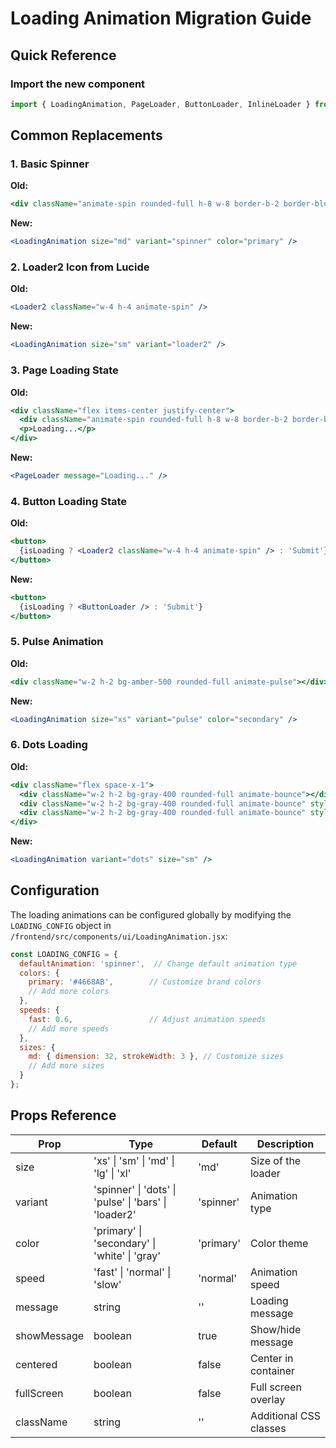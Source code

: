 # Loading Animation Migration Guide

## Quick Reference

### Import the new component
```jsx
import { LoadingAnimation, PageLoader, ButtonLoader, InlineLoader } from '@/components/ui/LoadingAnimation';
```

## Common Replacements

### 1. Basic Spinner
**Old:**
```jsx
<div className="animate-spin rounded-full h-8 w-8 border-b-2 border-blue-600"></div>
```

**New:**
```jsx
<LoadingAnimation size="md" variant="spinner" color="primary" />
```

### 2. Loader2 Icon from Lucide
**Old:**
```jsx
<Loader2 className="w-4 h-4 animate-spin" />
```

**New:**
```jsx
<LoadingAnimation size="sm" variant="loader2" />
```

### 3. Page Loading State
**Old:**
```jsx
<div className="flex items-center justify-center">
  <div className="animate-spin rounded-full h-8 w-8 border-b-2 border-blue-600"></div>
  <p>Loading...</p>
</div>
```

**New:**
```jsx
<PageLoader message="Loading..." />
```

### 4. Button Loading State
**Old:**
```jsx
<button>
  {isLoading ? <Loader2 className="w-4 h-4 animate-spin" /> : 'Submit'}
</button>
```

**New:**
```jsx
<button>
  {isLoading ? <ButtonLoader /> : 'Submit'}
</button>
```

### 5. Pulse Animation
**Old:**
```jsx
<div className="w-2 h-2 bg-amber-500 rounded-full animate-pulse"></div>
```

**New:**
```jsx
<LoadingAnimation size="xs" variant="pulse" color="secondary" />
```

### 6. Dots Loading
**Old:**
```jsx
<div className="flex space-x-1">
  <div className="w-2 h-2 bg-gray-400 rounded-full animate-bounce"></div>
  <div className="w-2 h-2 bg-gray-400 rounded-full animate-bounce" style={{ animationDelay: '150ms' }}></div>
  <div className="w-2 h-2 bg-gray-400 rounded-full animate-bounce" style={{ animationDelay: '300ms' }}></div>
</div>
```

**New:**
```jsx
<LoadingAnimation variant="dots" size="sm" />
```

## Configuration

The loading animations can be configured globally by modifying the `LOADING_CONFIG` object in `/frontend/src/components/ui/LoadingAnimation.jsx`:

```javascript
const LOADING_CONFIG = {
  defaultAnimation: 'spinner',  // Change default animation type
  colors: {
    primary: '#4668AB',        // Customize brand colors
    // Add more colors
  },
  speeds: {
    fast: 0.6,                 // Adjust animation speeds
    // Add more speeds
  },
  sizes: {
    md: { dimension: 32, strokeWidth: 3 }, // Customize sizes
    // Add more sizes
  }
};
```

## Props Reference

| Prop | Type | Default | Description |
|------|------|---------|-------------|
| size | 'xs' \| 'sm' \| 'md' \| 'lg' \| 'xl' | 'md' | Size of the loader |
| variant | 'spinner' \| 'dots' \| 'pulse' \| 'bars' \| 'loader2' | 'spinner' | Animation type |
| color | 'primary' \| 'secondary' \| 'white' \| 'gray' | 'primary' | Color theme |
| speed | 'fast' \| 'normal' \| 'slow' | 'normal' | Animation speed |
| message | string | '' | Loading message |
| showMessage | boolean | true | Show/hide message |
| centered | boolean | false | Center in container |
| fullScreen | boolean | false | Full screen overlay |
| className | string | '' | Additional CSS classes |